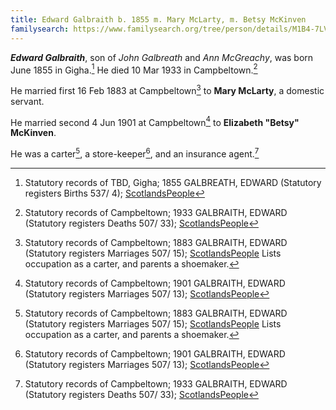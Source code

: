 ```yaml
---
title: Edward Galbraith b. 1855 m. Mary McLarty, m. Betsy McKinven
familysearch: https://www.familysearch.org/tree/person/details/M1B4-7LV
---
```

***Edward Galbraith***, son of *John Galbreath* and *Ann McGreachy*, was born June 1855 in Gigha.[^birth]  He died 10 Mar 1933 in Campbeltown.[^death]

He married first 16 Feb 1883 at Campbeltown[^marriage1] to **Mary McLarty**, a domestic servant.

He married second 4 Jun 1901 at Campbeltown[^marriage2] to **Elizabeth "Betsy" McKinven**.

He was a carter[^marriage1], a store-keeper[^marriage2], and an insurance agent.[^death]

[^birth]: Statutory records of TBD, Gigha; 1855 GALBREATH, EDWARD (Statutory registers Births 537/ 4); [ScotlandsPeople](https://www.scotlandspeople.gov.uk/view-image/nrs_stat_births/38715238)

[^marriage1]: Statutory records of Campbeltown; 1883 GALBRAITH, EDWARD (Statutory registers Marriages 507/ 15); [ScotlandsPeople](https://www.scotlandspeople.gov.uk/view-image/nrs_stat_marriages/5406558)
 Lists occupation as a carter, and parents a shoemaker.
 
[^marriage2]: Statutory records of Campbeltown; 1901 GALBRAITH, EDWARD (Statutory registers Marriages 507/ 13); [ScotlandsPeople](https://www.scotlandspeople.gov.uk/view-image/nrs_stat_marriages/3517953)

[^death]: Statutory records of Campbeltown; 1933 GALBRAITH, EDWARD (Statutory registers Deaths 507/ 33); [ScotlandsPeople](https://www.scotlandspeople.gov.uk/view-image/nrs_stat_deaths/8645158)


